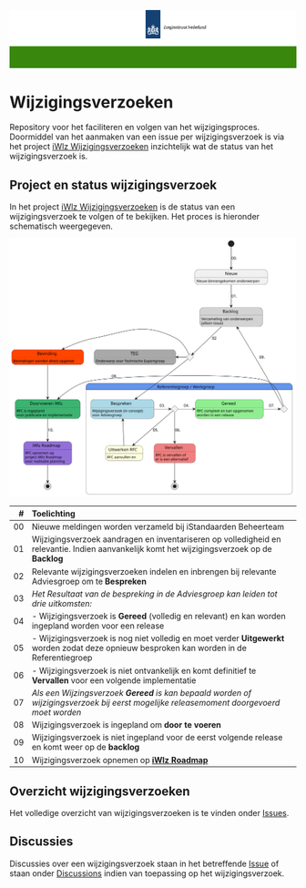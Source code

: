 ![header](/src/ZinBanner.png "template_header")

# Wijzigingsverzoeken
Repository voor het faciliteren en volgen van het wijzigingsproces. Doormiddel van het aanmaken van een issue per wijzigingsverzoek is via het project [iWlz Wijzigingsverzoeken](https://github.com/orgs/iStandaarden/projects/9) inzichtelijk wat de status van het wijzigingsverzoek is. 

## Project en status wijzigingsverzoek
In het project [iWlz Wijzigingsverzoeken](https://github.com/orgs/iStandaarden/projects/9/) is de status van een wijzigingsverzoek te volgen of te bekijken. Het proces is hieronder schematisch weergegeven.

![proces-flow][proces_flow]

|    # | Toelichting                                                                                                                                   |
| ---: | :-------------------------------------------------------------------------------------------------------------------------------------------- |
| 00 | Nieuwe meldingen worden verzameld bij iStandaarden Beheerteam |
|   01 | Wijzigingsverzoek aandragen en inventariseren op volledigheid en relevantie. Indien aanvankelijk komt het wijzigingsverzoek op de **Backlog** |
|   02 | Relevante wijzigingsverzoeken indelen en inbrengen bij relevante Adviesgroep om te **Bespreken**                                                               |
|   03 | *Het Resultaat van de bespreking in de Adviesgroep kan leiden tot drie uitkomsten:*                                                         |
|   04 | - Wijzigingsverzoek is **Gereed** (volledig en relevant) en kan worden ingepland worden voor een release                                      |
|   05 | - Wijzigingsverzoek is nog niet volledig en moet verder **Uitgewerkt** worden zodat deze opnieuw besproken kan worden in de Referentiegroep   |
|   06 | - Wijzigingsverzoek is niet ontvankelijk en komt definitief te **Vervallen** voor een volgende implementatie                                                               |
|   07 | *Als een Wijzingsverzoek **Gereed** is kan bepaald worden of wijzigingsverzoek bij eerst mogelijke releasemoment doorgevoerd moet worden*     |
|   08 | Wijzigingsverzoek is ingepland om **door te voeren**                                                             |
|   09 | Wijzigingsverzoek is niet ingepland voor de eerst volgende release en komt weer op de **backlog**                                             |
|   10 | Wijzigingsverzoek opnemen op [**iWlz Roadmap**](https://github.com/orgs/iStandaarden/projects/11)                                                                                          |



## Overzicht wijzigingsverzoeken 
Het volledige overzicht van wijzigingsverzoeken is te vinden onder [Issues](https://github.com/iStandaarden/iWlz_RequestForChange/issues).

## Discussies
Discussies over een wijzigingsverzoek staan in het betreffende [Issue](https://github.com/iStandaarden/iWlz_RequestForChange/issues) of staan onder [Discussions](https://github.com/iStandaarden/iWlz_RequestForChange/discussions) indien van toepassing op het wijzigingsverzoek.

[proces_flow]: /src/Wijzigingsverzoek_flow.svg
